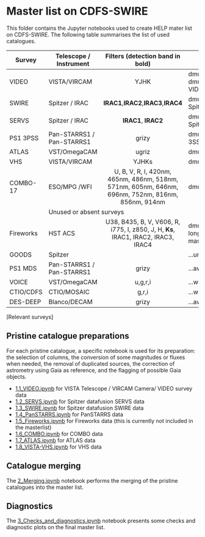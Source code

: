 # Master list on CDFS-SWIRE

This folder contains the Jupyter notebooks used to create HELP mater list on
CDFS-SWIRE. The following table summarises the list of used catalogues.

| Survey    | Telescope / Instrument      |      Filters (detection band in bold)      | Location                    |
|-----------|-----------------------------|:------------------------------------------:|-----------------------------|
| VIDEO     | VISTA/VIRCAM                | YJHK                                    |dmu0_VISTA-VIDEO, dmu0_VISTA-VIDEO-private|
| SWIRE     | Spitzer / IRAC              | **IRAC1**,**IRAC2**,**IRAC3**,**IRAC4**    | dmu0_DataFusion-Spitzer     |
| SERVS     | Spitzer / IRAC              | **IRAC1**, **IRAC2**                       | dmu0_DataFusion-Spitzer     |
| PS1 3PSS  | Pan-STARRS1 / Pan-STARRS1   | grizy                                      | dmu0_PanSTARRS1-3SS         |
| ATLAS	    | VST/OmegaCAM                | ugriz                                      | dmu0_ATLAS                  |
| VHS	    | VISTA/VIRCAM                | YJHKs                                      | dmu0_VISTA-VHS              |
| COMBO-17	| ESO/MPG 	/WFI	          | U, B, V, R, I, 420nm, 465nm, 486nm, 518nm, 571nm, 605nm, 646nm, 696nm, 752nm, 816nm, 856nm, 914nm       | dmu0_COMBO-17       |
| <td colspan=4> Unused or absent surveys </td> 
| Fireworks	| HST	ACS	                  | U38, B435, B, V, V606, R, i775, I, z850, J, H, **Ks**, IRAC1, IRAC2, IRAC3, IRAC4   | dmu0_Fireworks  (No longer included in masterlist)       |
| GOODS	    | Spitzer		              |                                            | ...unknown status           |
| PS1 MDS	| Pan-STARRS1 / Pan-STARRS1   |	grizy                                      | ...awaiting release         |
| VOICE	    | VST/OmegaCAM	              | u,g,r,i                                    | ...waiting for Mattia       |
| CTIO/CDFS | CTIO/MOSAIC	              | g,r,i                                      | ...waiting for Mattia       |
| DES-DEEP	| Blanco/DECAM	              | grizy                                      | ...awaiting release         |
[Relevant surveys]

## Pristine catalogue preparations

For each pristine catalogue, a specific notebook is used for its preparation:
the selection of columns, the conversion of some magnitudes or fluxes when
needed, the removal of duplicated sources, the correction of astrometry using
Gaia as reference, and the flagging of possible Gaia objects.

- [1.1_VIDEO.ipynb](1.1_VIDEO.ipynb) for VISTA Telescope / VIRCAM
  Camera/ VIDEO survey data
- [1.2_SERVS.ipynb](1.2_SERVS.ipynb) for Spitzer datafusion SERVS data
- [1.3_SWIRE.ipynb](1.3_SWIRE.ipynb) for Spitzer datafusion SWIRE data
- [1.4_PanSTARRS.ipynb](1.4_PanSTARRS.ipynb) for PanSTARRS data
- [1.5_Fireworks.ipynb](1.5_Fireworks.ipynb) for Fireworks data (this is currently not included in the masterlist)
- [1.6_COMBO.ipynb](1.6_COMBO.ipynb) for COMBO data
- [1.7_ATLAS.ipynb](1.7_ATLAS.ipynb) for ATLAS data
- [1.8_VISTA-VHS.ipynb](1.8_VISTA-VHS.ipynb) for VHS data

## Catalogue merging

The [2_Merging.ipynb](2_Merging.ipynb) notebook performs the merging of the
pristine catalogues into the master list.

## Diagnostics

The [3_Checks_and_diagnostics.ipynb](3_Checks_and_diagnostics.ipynb) notebook
presents some checks and diagnostic plots on the final master list.
